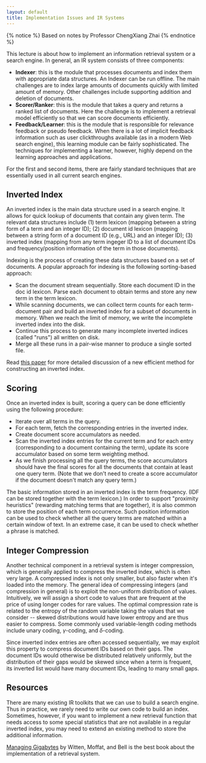 ```yaml
---
layout: default
title: Implementation Issues and IR Systems
---
```


{% notice %}
Based on notes by Professor ChengXiang Zhai
{% endnotice %}

This lecture is about how to implement an information retrieval system or a
search engine. In general, an IR system consists of three components:

* **Indexer**: this is the module that processes documents and index them with
  appropriate data structures. An Indexer can be run offline. The main
  challenges are to index large amounts of documents quickly with limited amount
  of memory. Other challenges include supporting addition and deletion of
  documents.
* **Scorer/Ranker**: this is the module that takes a query and returns a ranked
  list of documents. Here the challenge is to implement a retrieval model
  efficiently so that we can score documents efficiently.
* **Feedback/Learner**: this is the module that is responsible for relevance
  feedback or pseudo feedback. When there is a lot of implicit feedback
  information such as user clickthroughs available (as in a modern Web search
  engine), this learning module can be fairly sophisticated. The techniques for
  implementing a learner, however, highly depend on the learning approaches and
  applications.

For the first and second items, there are fairly standard techniques that are
essentially used in all current search engines.

## Inverted Index

An inverted index is the main data structure used in a search engine. It allows
for quick lookup of documents that contain any given term. The relevant data
structures include (1) term lexicon (mapping between a string form of a term
and an integer ID); (2) document id lexicon (mapping between a string form
of a document ID (e.g., URL) and an integer ID); (3) inverted index (mapping
from any term ingeger ID to a list of document IDs and frequency/position
information of the term in those documents).

Indexing is the process of creating these data structures based on a set of
documents. A popular approach for indexing is the following sorting-based
approach:

* Scan the document stream sequentially. Store each document ID in the doc id
  lexicon. Parse each document to obtain terms and store any new term in the
  term lexicon.
* While scanning documents, we can collect term counts for each term-document pair
  and build an inverted index for a subset of documents in memory. When we reach
  the limit of memory, we write the incomplete inverted index into the disk.
* Continue this process to generate many incomplete inverted indices (called
  "runs") all written on disk.
* Merge all these runs in a pair-wise manner to produce a single sorted file.

Read [this paper](http://goanna.cs.rmit.edu.au/~jz/fulltext/jasist-hz.pdf) for
more detailed discussion of a new efficient method for constructing an inverted
index.

## Scoring

Once an inverted index is built, scoring a query can be done efficiently using
the following procedure:

* Iterate over all terms in the query.
* For each term, fetch the corresponding entries in the inverted index.
* Create document score accumulators as needed.
* Scan the inverted index entries for the current term and for each entry
  (corresponding to a document containing the term), update its score
  accumulator based on some term weighting method.
* As we finish processing all the query terms, the score accumulators should
  have the final scores for all the documents that contain at least one query
  term. (Note that we don't need to create a score accumulator if the document
  doesn't match any query term.)

The basic information stored in an inverted index is the term frequency. (IDF
can be stored together with the term lexicon.) In order to support "proximity
heuristics" (rewarding matching terms that are together), it is also common to
store the position of each term occurrence. Such position information can be
used to check whether all the query terms are matched within a certain window of
text. In an extreme case, it can be used to check whether a phrase is matched.

## Integer Compression

Another technical component in a retrieval system is integer compression, which
is generally applied to compress the inverted index, which is often very large.
A compressed index is not only smaller, but also faster when it's loaded into
the memory. The general idea of compressing integers (and compression in
general) is to exploit the non-uniform distribution of values. Intuitively, we
will assign a short code to values that are frequent at the price of using
longer codes for rare values. The optimal compression rate is related to the
entropy of the random variable taking the values that we consider -- skewed
distributions would have lower entropy and are thus easier to compress. Some
commonly used variable-length coding methods include unary coding,
$\gamma$-coding, and $\delta$-coding.

Since inverted index entries are often accessed sequentially, we may exploit
this property to compress document IDs based on their gaps. The document IDs
would otherwise be distributed relatively uniformly, but the distribution of
their gaps would be skewed since when a term is frequent, its inverted list
would have many document IDs, leading to many small gaps.

## Resources

There are many existing IR toolkits that we can use to build a search engine.
Thus in practice, we rarely need to write our own code to build an index.
Sometimes, however, if you want to implement a new retrieval function that needs
access to some special statistics that are not available in a regular inverted
index, you may need to extend an existing method to store the additional
information.

[Managing
Gigabytes](http://www.amazon.com/Managing-Gigabytes-Compressing-Multimedia-Information/dp/1558605703)
by Witten, Moffat, and Bell is the best book about the implementation of a
retrieval system.
